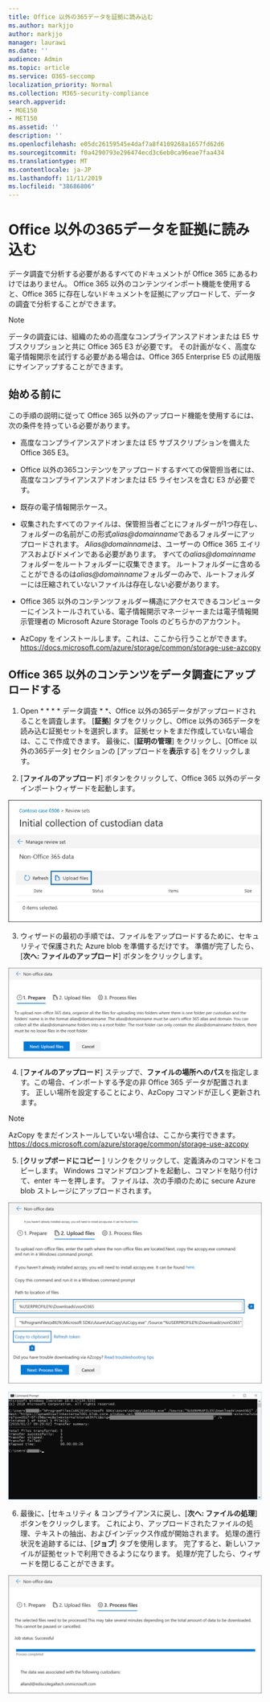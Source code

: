 ```yaml
---
title: Office 以外の365データを証拠に読み込む
ms.author: markjjo
author: markjjo
manager: laurawi
ms.date: ''
audience: Admin
ms.topic: article
ms.service: O365-seccomp
localization_priority: Normal
ms.collection: M365-security-compliance
search.appverid:
- MOE150
- MET150
ms.assetid: ''
description: ''
ms.openlocfilehash: e05dc26159545e4daf7a8f4109268a1657fd62d6
ms.sourcegitcommit: f0a4290793e296474ecd3c6eb0ca96eae7faa434
ms.translationtype: MT
ms.contentlocale: ja-JP
ms.lasthandoff: 11/11/2019
ms.locfileid: "38686806"
---
```

# <a name="load-non-office-365-data-into-evidence"></a>Office 以外の365データを証拠に読み込む

データ調査で分析する必要があるすべてのドキュメントが Office 365 にあるわけではありません。 Office 365 以外のコンテンツインポート機能を使用すると、Office 365 に存在しないドキュメントを証拠にアップロードして、データの調査で分析することができます。

>[!Note]
>データの調査には、組織のための高度なコンプライアンスアドオンまたは E5 サブスクリプションと共に Office 365 E3 が必要です。 その計画がなく、高度な電子情報開示を試行する必要がある場合は、Office 365 Enterprise E5 の試用版にサインアップすることができます。

## <a name="before-you-begin"></a>始める前に

この手順の説明に従って Office 365 以外のアップロード機能を使用するには、次の条件を持っている必要があります。

- 高度なコンプライアンスアドオンまたは E5 サブスクリプションを備えた Office 365 E3。

- Office 以外の365コンテンツをアップロードするすべての保管担当者には、高度なコンプライアンスアドオンまたは E5 ライセンスを含む E3 が必要です。

- 既存の電子情報開示ケース。

- 収集されたすべてのファイルは、保管担当者ごとにフォルダーが1つ存在し、フォルダーの名前がこの形式*alias@domainname*であるフォルダーにアップロードされます。 *Alias@domainname*は、ユーザーの Office 365 エイリアスおよびドメインである必要があります。 すべての*alias@domainname*フォルダーをルートフォルダーに収集できます。 ルートフォルダーに含めることができるのは*alias@domainname*フォルダーのみで、ルートフォルダーには圧縮されていないファイルは存在しない必要があります。

- Office 365 以外のコンテンツフォルダー構造にアクセスできるコンピューターにインストールされている、電子情報開示マネージャーまたは電子情報開示管理者の Microsoft Azure Storage Tools のどちらかのアカウント。

- AzCopy をインストールします。これは、ここから行うことができます。https://docs.microsoft.com/azure/storage/common/storage-use-azcopy

## <a name="upload-non-office-365-content-in-to-a-data-investigation"></a>Office 365 以外のコンテンツをデータ調査にアップロードする

1. Open * * * * データ調査 * *、Office 以外の365データがアップロードされることを調査します。  [**証拠**] タブをクリックし、Office 以外の365データを読み込む証拠セットを選択します。  証拠セットをまだ作成していない場合は、ここで作成できます。  最後に、[**証明の管理**] をクリックし、[Office 以外の365データ] セクションの [アップロードを**表示**する] をクリックします。

2. [**ファイルのアップロード**] ボタンをクリックして、Office 365 以外のデータインポートウィザードを起動します。

![ファイルをアップロードする](media/574f4059-4146-4058-9df3-ec97cf28d7c7.png)

3. ウィザードの最初の手順では、ファイルをアップロードするために、セキュリティで保護された Azure blob を準備するだけです。  準備が完了したら、[**次へ: ファイルのアップロード**] ボタンをクリックします。

![Office 以外の365データインポートの準備](media/0670a347-a578-454a-9b3d-e70ef47aec57.png)
 
4. [**ファイルのアップロード**] ステップで、**ファイルの場所へのパス**を指定します。この場合、インポートする予定の非 Office 365 データが配置されます。  正しい場所を設定することにより、AzCopy コマンドが正しく更新されます。

> [!NOTE]
> AzCopy をまだインストールしていない場合は、ここから実行できます。https://docs.microsoft.com/azure/storage/common/storage-use-azcopy

5. [**クリップボードにコピー** ] リンクをクリックして、定義済みのコマンドをコピーします。 Windows コマンドプロンプトを起動し、コマンドを貼り付けて、enter キーを押します。  ファイルは、次の手順のために secure Azure blob ストレージにアップロードされます。

![Office 以外の365データインポート用のファイルをアップロードする](media/3ea53b5d-7f9b-4dfc-ba63-90a38c14d41a.png)

![非 Office 365 データをインポートするために AzCopy を使用する](media/504e2dbe-f36f-4f36-9b08-04aea85d8250.png)

6. 最後に、[セキュリティ & コンプライアンスに戻し、[**次へ: ファイルの処理**] ボタンをクリックします。  これにより、アップロードされたファイルの処理、テキストの抽出、およびインデックス作成が開始されます。  処理の進行状況を追跡するには、[**ジョブ**] タブを使用します。 完了すると、新しいファイルが証拠セットで利用できるようになります。  処理が完了したら、ウィザードを閉じることができます。

![Office 以外の365インポート処理ファイル](media/218b1545-416a-4a9f-9b25-3b70e8508f67.png)

